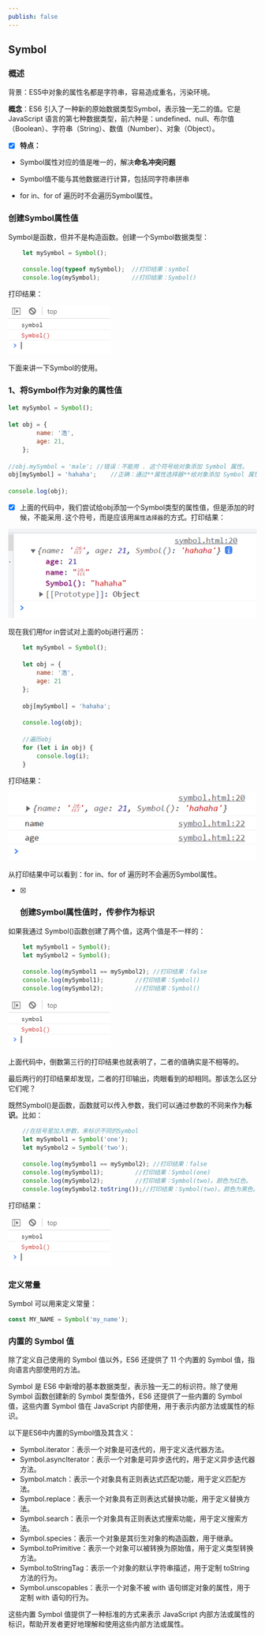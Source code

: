 ```yaml
---
publish: false
---
```




## Symbol

### 概述

背景：ES5中对象的属性名都是字符串，容易造成重名，污染环境。

**概念**：ES6 引入了一种新的原始数据类型Symbol，表示独一无二的值。它是 JavaScript 语言的第七种数据类型，前六种是：undefined、null、布尔值（Boolean）、字符串（String）、数值（Number）、对象（Object）。

* [x] **特点：**

- Symbol属性对应的值是唯一的，解决**命名冲突问题**

- Symbol值不能与其他数据进行计算，包括同字符串拼串

- for in、for of 遍历时不会遍历Symbol属性。

### 创建Symbol属性值

Symbol是函数，但并不是构造函数。创建一个Symbol数据类型：

```javascript
    let mySymbol = Symbol();

    console.log(typeof mySymbol);  //打印结果：symbol
    console.log(mySymbol);         //打印结果：Symbol()
```

打印结果：

![](https://raw.githubusercontent.com/zhanghaooss/clouding/master/img/20180317_1134.png)

下面来讲一下Symbol的使用。

### 1、将Symbol作为对象的属性值

```javascript
let mySymbol = Symbol();

let obj = {
        name: '浩',
        age: 21,
    };

//obj.mySymbol = 'male'; //错误：不能用 . 这个符号给对象添加 Symbol 属性。
obj[mySymbol] = 'hahaha';    //正确：通过**属性选择器**给对象添加 Symbol 属性。后面的属性值随便写。

console.log(obj);

```

* [x] 上面的代码中，我们尝试给obj添加一个Symbol类型的属性值，但是添加的时候，不能采用`.`这个符号，而是应该用`属性选择器`的方式。打印结果：


![image-20230322175239158](https://raw.githubusercontent.com/zhanghaooss/clouding/master/img/image-20230322175239158.png)

现在我们用for in尝试对上面的obj进行遍历：

```javascript
    let mySymbol = Symbol();

    let obj = {
        name: '浩',
        age: 21
    };

    obj[mySymbol] = 'hahaha';

    console.log(obj);

    //遍历obj
    for (let i in obj) {
        console.log(i);
    }
```

打印结果：

![image-20230322175338208](https://raw.githubusercontent.com/zhanghaooss/clouding/master/img/image-20230322175338208.png)

从打印结果中可以看到：for in、for of 遍历时不会遍历Symbol属性。

* [x] ### 创建Symbol属性值时，传参作为标识

如果我通过 Symbol()函数创建了两个值，这两个值是不一样的：

```javascript
    let mySymbol1 = Symbol();
    let mySymbol2 = Symbol();

    console.log(mySymbol1 == mySymbol2); //打印结果：false
    console.log(mySymbol1);         //打印结果：Symbol()
    console.log(mySymbol2);         //打印结果：Symbol()
```

![](https://raw.githubusercontent.com/zhanghaooss/clouding/master/img/20180317_1134-1670932453517.png)

上面代码中，倒数第三行的打印结果也就表明了，二者的值确实是不相等的。

最后两行的打印结果却发现，二者的打印输出，肉眼看到的却相同。那该怎么区分它们呢？

既然Symbol()是函数，函数就可以传入参数，我们可以通过参数的不同来作为**标识**。比如：


```javascript
    //在括号里加入参数，来标识不同的Symbol
    let mySymbol1 = Symbol('one');
    let mySymbol2 = Symbol('two');

    console.log(mySymbol1 == mySymbol2); //打印结果：false
    console.log(mySymbol1);         //打印结果：Symbol(one)
    console.log(mySymbol2);         //打印结果：Symbol(two)。颜色为红色。
    console.log(mySymbol2.toString());//打印结果：Symbol(two)。颜色为黑色。
```

打印结果：

![](https://raw.githubusercontent.com/zhanghaooss/clouding/master/img/20180317_1134-1670932457091.png)

### 定义常量

Symbol 可以用来定义常量：


```javascript
const MY_NAME = Symbol('my_name');
```

### 内置的 Symbol 值

除了定义自己使用的 Symbol 值以外，ES6 还提供了 11 个内置的 Symbol 值，指向语言内部使用的方法。

Symbol 是 ES6 中新增的基本数据类型，表示独一无二的标识符。除了使用 Symbol 函数创建新的 Symbol 类型值外，ES6 还提供了一些内置的 Symbol 值，这些内置 Symbol 值在 JavaScript 内部使用，用于表示内部方法或属性的标识。

以下是ES6中内置的Symbol值及其含义：

* Symbol.iterator：表示一个对象是可迭代的，用于定义迭代器方法。
* Symbol.asyncIterator：表示一个对象是可异步迭代的，用于定义异步迭代器方法。
* Symbol.match：表示一个对象具有正则表达式匹配功能，用于定义匹配方法。
* Symbol.replace：表示一个对象具有正则表达式替换功能，用于定义替换方法。
* Symbol.search：表示一个对象具有正则表达式搜索功能，用于定义搜索方法。
* Symbol.species：表示一个对象是其衍生对象的构造函数，用于继承。
* Symbol.toPrimitive：表示一个对象可以被转换为原始值，用于定义类型转换方法。
* Symbol.toStringTag：表示一个对象的默认字符串描述，用于定制 toString 方法的行为。
* Symbol.unscopables：表示一个对象不被 with 语句绑定对象的属性，用于定制 with 语句的行为。

这些内置 Symbol 值提供了一种标准的方式来表示 JavaScript 内部方法或属性的标识，帮助开发者更好地理解和使用这些内部方法或属性。
